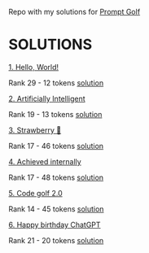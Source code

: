 Repo with my solutions for [Prompt Golf](https://promptgolf.app/)

# SOLUTIONS

[1. Hello, World!](https://promptgolf.app/hole/hello-world)

Rank 29 - 12 tokens [solution](https://github.com/mikaeltorni/prompt_golf/blob/master/1_hello_world.md)

[2. Artificially Intelligent](https://promptgolf.app/hole/ai)

Rank 19 - 13 tokens [solution](https://github.com/mikaeltorni/prompt_golf/blob/master/2_artificially_intelligent.md)

[3. Strawberry 🍓](https://promptgolf.app/hole/strawberry)

Rank 17 - 46 tokens [solution](https://github.com/mikaeltorni/prompt_golf/blob/master/3_strawberry.md)

[4. Achieved internally](https://promptgolf.app/hole/agi-has-been-achieved-internally)

Rank 17 - 48 tokens [solution](https://github.com/mikaeltorni/prompt_golf/blob/master/4_achieved_internally.md)

[5. Code golf 2.0](https://promptgolf.app/hole/prompt-golf-vs-code-golf)

Rank 14 - 45 tokens [solution](https://github.com/mikaeltorni/prompt_golf/blob/master/5_code_golf_2.0.md)

[6. Happy birthday ChatGPT](https://promptgolf.app/hole/chatgpt-2nd-birthday)

Rank 21 - 20 tokens [solution](https://github.com/mikaeltorni/prompt_golf/blob/master/6_happy_birthday_chatgpt.md)
